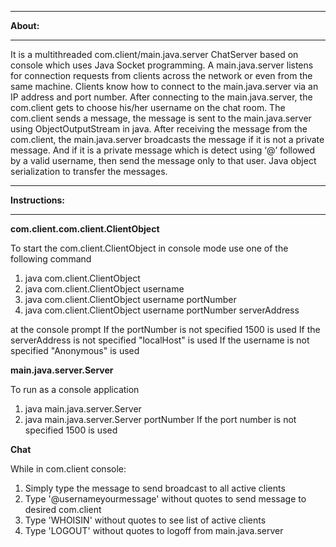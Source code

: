 **********
**About:**
**********

It is a multithreaded com.client/main.java.server ChatServer based on console which uses Java Socket programming. A main.java.server listens for connection requests from clients across the network or even from the same machine. Clients know how to connect to the main.java.server via an IP address and port number. After connecting to the main.java.server, the com.client gets to choose his/her username on the chat room. The com.client sends a message, the message is sent to the main.java.server using ObjectOutputStream in java. After receiving the message from the com.client, the main.java.server broadcasts the message if it is not a private message. And if it is a private message which is detect using ‘@’ followed by a valid username, then send the message only to that user. Java object serialization to transfer the messages.

*****************
**Instructions:**
*****************

**com.client.com.client.ClientObject**

To start the com.client.ClientObject in console mode use one of the following command
 1. java com.client.ClientObject
 2. java com.client.ClientObject username
 3. java com.client.ClientObject username portNumber
 4. java com.client.ClientObject username portNumber serverAddress

at the console prompt
If the portNumber is not specified 1500 is used
If the serverAddress is not specified "localHost" is used
If the username is not specified "Anonymous" is used

**main.java.server.Server**

To run as a console application
 1. java main.java.server.Server
 2. java main.java.server.Server portNumber
If the port number is not specified 1500 is used

**Chat**

While in com.client console:
1. Simply type the message to send broadcast to all active clients
2. Type '@username<space>yourmessage' without quotes to send message to desired com.client
3. Type 'WHOISIN' without quotes to see list of active clients
4. Type 'LOGOUT' without quotes to logoff from main.java.server

